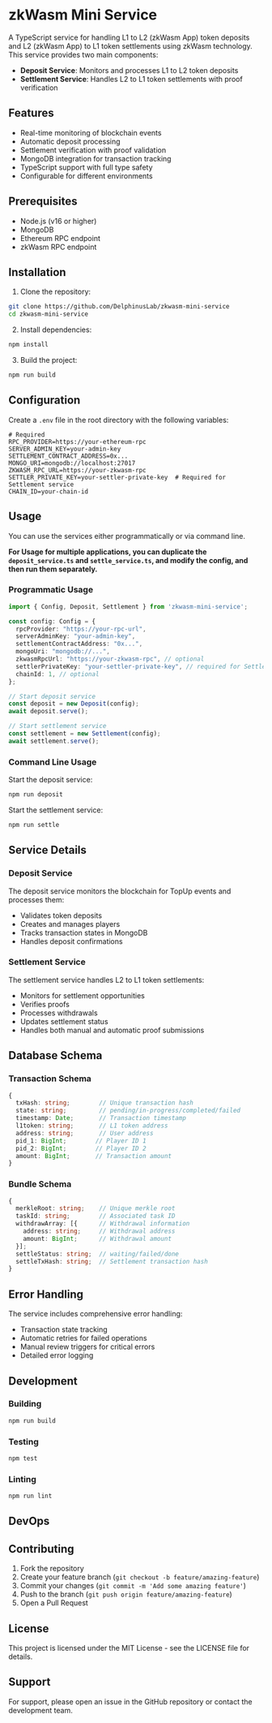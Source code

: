 ﻿# zkWasm Mini Service

A TypeScript service for handling L1 to L2 (zkWasm App) token deposits and L2 (zkWasm App) to L1 token settlements using zkWasm technology. This service provides two main components:

- **Deposit Service**: Monitors and processes L1 to L2 token deposits
- **Settlement Service**: Handles L2 to L1 token settlements with proof verification

## Features

- Real-time monitoring of blockchain events
- Automatic deposit processing
- Settlement verification with proof validation
- MongoDB integration for transaction tracking
- TypeScript support with full type safety
- Configurable for different environments

## Prerequisites

- Node.js (v16 or higher)
- MongoDB
- Ethereum RPC endpoint
- zkWasm RPC endpoint

## Installation

1. Clone the repository:
```bash
git clone https://github.com/DelphinusLab/zkwasm-mini-service
cd zkwasm-mini-service
```

2. Install dependencies:
```bash
npm install
```

3. Build the project:
```bash
npm run build
```

## Configuration

Create a `.env` file in the root directory with the following variables:

```env
# Required
RPC_PROVIDER=https://your-ethereum-rpc
SERVER_ADMIN_KEY=your-admin-key
SETTLEMENT_CONTRACT_ADDRESS=0x...
MONGO_URI=mongodb://localhost:27017
ZKWASM_RPC_URL=https://your-zkwasm-rpc
SETTLER_PRIVATE_KEY=your-settler-private-key  # Required for Settlement service
CHAIN_ID=your-chain-id
```

## Usage

You can use the services either programmatically or via command line. 

**For Usage for multiple applications, you can duplicate the `deposit_service.ts` and `settle_service.ts`, and modify the config, and then run them separately.**

### Programmatic Usage

```typescript
import { Config, Deposit, Settlement } from 'zkwasm-mini-service';

const config: Config = {
  rpcProvider: "https://your-rpc-url",
  serverAdminKey: "your-admin-key",
  settlementContractAddress: "0x...",
  mongoUri: "mongodb://...",
  zkwasmRpcUrl: "https://your-zkwasm-rpc", // optional
  settlerPrivateKey: "your-settler-private-key", // required for Settlement service
  chainId: 1, // optional
};

// Start deposit service
const deposit = new Deposit(config);
await deposit.serve();

// Start settlement service
const settlement = new Settlement(config);
await settlement.serve();
```

### Command Line Usage

Start the deposit service:
```bash
npm run deposit
```

Start the settlement service:
```bash
npm run settle
```

## Service Details

### Deposit Service

The deposit service monitors the blockchain for TopUp events and processes them:

- Validates token deposits
- Creates and manages players
- Tracks transaction states in MongoDB
- Handles deposit confirmations

### Settlement Service

The settlement service handles L2 to L1 token settlements:

- Monitors for settlement opportunities
- Verifies proofs
- Processes withdrawals
- Updates settlement status
- Handles both manual and automatic proof submissions

## Database Schema

### Transaction Schema
```typescript
{
  txHash: string;        // Unique transaction hash
  state: string;         // pending/in-progress/completed/failed
  timestamp: Date;       // Transaction timestamp
  l1token: string;       // L1 token address
  address: string;       // User address
  pid_1: BigInt;        // Player ID 1
  pid_2: BigInt;        // Player ID 2
  amount: BigInt;       // Transaction amount
}
```

### Bundle Schema
```typescript
{
  merkleRoot: string;    // Unique merkle root
  taskId: string;        // Associated task ID
  withdrawArray: [{      // Withdrawal information
    address: string;     // Withdrawal address
    amount: BigInt;      // Withdrawal amount
  }];
  settleStatus: string;  // waiting/failed/done
  settleTxHash: string;  // Settlement transaction hash
}
```

## Error Handling

The service includes comprehensive error handling:

- Transaction state tracking
- Automatic retries for failed operations
- Manual review triggers for critical errors
- Detailed error logging

## Development

### Building
```bash
npm run build
```

### Testing
```bash
npm test
```

### Linting
```bash
npm run lint
```

## DevOps 

## Contributing

1. Fork the repository
2. Create your feature branch (`git checkout -b feature/amazing-feature`)
3. Commit your changes (`git commit -m 'Add some amazing feature'`)
4. Push to the branch (`git push origin feature/amazing-feature`)
5. Open a Pull Request

## License

This project is licensed under the MIT License - see the LICENSE file for details.

## Support

For support, please open an issue in the GitHub repository or contact the development team.


